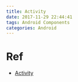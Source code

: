 ```yaml
---
title: Activity
date: 2017-11-29 22:44:41
tags: Android Components
categories: Android
---
```


<!-- more -->

# Ref

* [Activity](https://developer.android.com/guide/components/activities.html)

